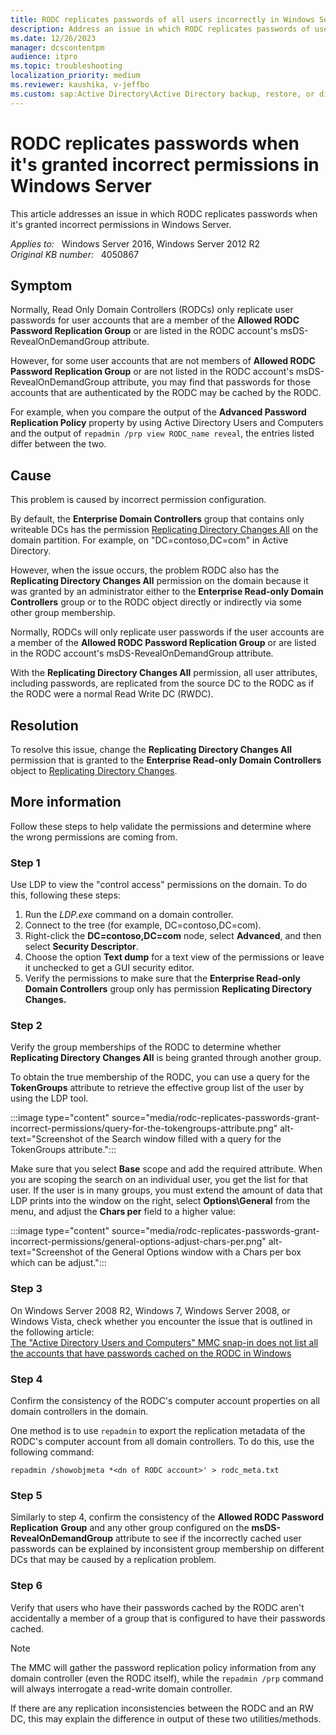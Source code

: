 ```yaml
---
title: RODC replicates passwords of all users incorrectly in Windows Server
description: Address an issue in which RODC replicates passwords of users that are not members of Allowed RODC Password Replication Group or are not listed in the RODC account's msDS-RevealOnDemandGroup attribute.
ms.date: 12/26/2023
manager: dcscontentpm
audience: itpro
ms.topic: troubleshooting
localization_priority: medium
ms.reviewer: kaushika, v-jeffbo
ms.custom: sap:Active Directory\Active Directory backup, restore, or disaster recovery, csstroubleshoot
---
```

# RODC replicates passwords when it's granted incorrect permissions in Windows Server

This article addresses an issue in which RODC replicates passwords when it's granted incorrect permissions in Windows Server.

_Applies to:_ &nbsp; Windows Server 2016, Windows Server 2012 R2  
_Original KB number:_ &nbsp; 4050867

## Symptom

Normally, Read Only Domain Controllers (RODCs) only replicate user passwords for user accounts that are a member of the **Allowed RODC Password Replication Group** or are listed in the RODC account's msDS-RevealOnDemandGroup attribute.

However, for some user accounts that are not members of **Allowed RODC Password Replication Group** or are not listed in the RODC account's msDS-RevealOnDemandGroup attribute, you may find that passwords for those accounts that are authenticated by the RODC may be cached by the RODC.

For example, when you compare the output of the **Advanced Password Replication Policy** property by using Active Directory Users and Computers and the output of `repadmin /prp view RODC_name reveal`, the entries listed differ between the two.

## Cause

This problem is caused by incorrect permission configuration.

By default, the **Enterprise Domain Controllers** group that contains only writeable DCs has the permission [Replicating Directory Changes All](/windows/win32/adschema/r-ds-replication-get-changes-all) on the domain partition. For example, on "DC=contoso,DC=com" in Active Directory.  

However, when the issue occurs, the problem RODC also has the **Replicating Directory Changes All** permission on the domain because it was granted by an administrator either to the **Enterprise Read-only Domain Controllers** group or to the RODC object directly or indirectly via some other group membership.

Normally, RODCs will only replicate user passwords if the user accounts are a member of the **Allowed RODC Password Replication Group** or are listed in the RODC account's msDS-RevealOnDemandGroup attribute.

With the **Replicating Directory Changes All** permission, all user attributes, including passwords, are replicated from the source DC to the RODC as if the RODC were a normal Read Write DC (RWDC).

## Resolution

To resolve this issue, change the **Replicating Directory Changes All** permission that is granted to the **Enterprise Read-only Domain Controllers** object to [Replicating Directory Changes](/windows/win32/adschema/r-ds-replication-get-changes).

## More information

Follow these steps to help validate the permissions and determine where the wrong permissions are coming from.

### Step 1

Use LDP to view the "control access" permissions on the domain. To do this, following these steps:

1. Run the *LDP.exe* command on a domain controller.
2. Connect to the tree (for example, DC=contoso,DC=com).
3. Right-click the **DC=contoso,DC=com** node, select **Advanced**, and then select **Security Descriptor**.
4. Choose the option **Text dump** for a text view of the permissions or leave it unchecked to get a GUI security editor.
5. Verify the permissions to make sure that the **Enterprise Read-only Domain Controllers** group only has permission **Replicating Directory Changes.**

### Step 2

Verify the group memberships of the RODC to determine whether **Replicating Directory Changes All** is being granted through another group.

To obtain the true membership of the RODC, you can use a query for the **TokenGroups** attribute to retrieve the effective group list of the user by using the LDP tool.

:::image type="content" source="media/rodc-replicates-passwords-grant-incorrect-permissions/query-for-the-tokengroups-attribute.png" alt-text="Screenshot of the Search window filled with a query for the TokenGroups attribute.":::

Make sure that you select **Base** scope and add the required attribute. When you are scoping the search on an individual user, you get the list for that user. If the user is in many groups, you must extend the amount of data that LDP prints into the window on the right, select **Options\General** from the menu, and adjust the **Chars per**  field to a higher value:
  
:::image type="content" source="media/rodc-replicates-passwords-grant-incorrect-permissions/general-options-adjust-chars-per.png" alt-text="Screenshot of the General Options window with a Chars per box which can be adjust.":::

### Step 3

On Windows Server 2008 R2, Windows 7, Windows Server 2008, or Windows Vista, check whether you encounter the issue that is outlined in the following article:  
[The "Active Directory Users and Computers" MMC snap-in does not list all the accounts that have passwords cached on the RODC in Windows](https://support.microsoft.com/topic/the-active-directory-users-and-computers-mmc-snap-in-does-not-list-all-the-accounts-that-have-passwords-cached-on-the-rodc-in-windows-948c0ecc-9b60-f4f8-6cd8-fb61c8812a5b)

### Step 4

Confirm the consistency of the RODC's computer account properties on all domain controllers in the domain.

One method is to use `repadmin` to export the replication metadata of the RODC's computer account from all domain controllers. To do this, use the following command:

```console
repadmin /showobjmeta *<dn of RODC account>' > rodc_meta.txt
```

### Step 5

Similarly to step 4, confirm the consistency of the **Allowed RODC Password Replication** **Group**  and any other group configured on the **msDS-RevealOnDemandGroup** attribute to see if the incorrectly cached user passwords can be explained by inconsistent group membership on different DCs that may be caused by a replication problem.

### Step 6

Verify that users who have their passwords cached by the RODC aren't accidentally a member of a group that is configured to have their passwords cached.

> [!Note]
> The MMC will gather the password replication policy information from any domain controller (even the RODC itself), while the `repadmin /prp` command will always interrogate a read-write domain controller.

If there are any replication inconsistencies between the RODC and an RW DC, this may explain the difference in output of these two utilities/methods.
